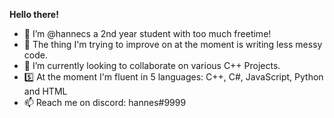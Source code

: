 **Hello there!**

- 👋 I’m @hannecs a 2nd year student with too much freetime!
- 🌱 The thing I'm trying to improve on at the moment is writing less messy code.
- 💞️ I’m currently looking to collaborate on various C++ Projects.
- 5️⃣ At the moment I'm fluent in 5 languages: C++, C#, JavaScript, Python and HTML
- 📫 Reach me on discord: hannes#9999

<!---
hannecs/hannecs is a ✨ special ✨ repository because its `README.md` (this file) appears on your GitHub profile.
You can click the Preview link to take a look at your changes.
--->
